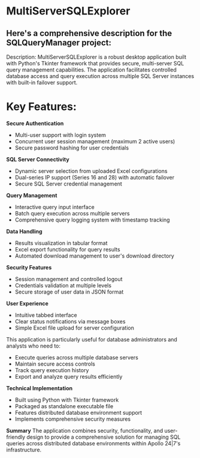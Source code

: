 # MultiServerSQLExplorer
## Here's a comprehensive description for the SQLQueryManager project:
Description:
MultiServerSQLExplorer is a robust desktop application built with Python's Tkinter framework that provides secure, multi-server SQL query management capabilities. The application facilitates controlled database access and query execution across multiple SQL Server instances with built-in failover support.

# Key Features:

**Secure Authentication**

- Multi-user support with login system
- Concurrent user session management (maximum 2 active users)
- Secure password hashing for user credentials


**SQL Server Connectivity**

- Dynamic server selection from uploaded Excel configurations
- Dual-series IP support (Series 16 and 28) with automatic failover
- Secure SQL Server credential management


**Query Management**

- Interactive query input interface
- Batch query execution across multiple servers
- Comprehensive query logging system with timestamp tracking


**Data Handling**

- Results visualization in tabular format
- Excel export functionality for query results
- Automated download management to user's download directory


**Security Features**

- Session management and controlled logout
- Credentials validation at multiple levels
- Secure storage of user data in JSON format


**User Experience**

- Intuitive tabbed interface
- Clear status notifications via message boxes
- Simple Excel file upload for server configuration



This application is particularly useful for database administrators and analysts who need to:

- Execute queries across multiple database servers
- Maintain secure access controls
- Track query execution history
- Export and analyze query results efficiently

**Technical Implementation**

- Built using Python with Tkinter framework
- Packaged as standalone executable file
- Features distributed database environment support
- Implements comprehensive security measures

**Summary**
The application combines security, functionality, and user-friendly design to provide a comprehensive solution for managing SQL queries across distributed database environments within Apollo 24|7's infrastructure. 
